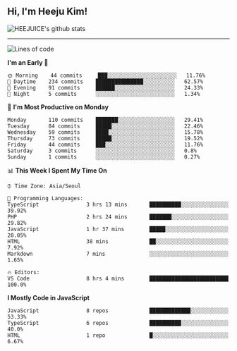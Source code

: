 ## Hi, I'm Heeju Kim!

![HEEJUICE's github stats](https://github-readme-stats.vercel.app/api?username=HEEJUICE&show_icons=true)

---
<!--START_SECTION:waka-->
![Lines of code](https://img.shields.io/badge/From%20Hello%20World%20I%27ve%20Written-0%20lines%20of%20code-blue)

**I'm an Early 🐤** 

```text
🌞 Morning    44 commits     ███░░░░░░░░░░░░░░░░░░░░░░   11.76% 
🌆 Daytime    234 commits    ███████████████░░░░░░░░░░   62.57% 
🌃 Evening    91 commits     ██████░░░░░░░░░░░░░░░░░░░   24.33% 
🌙 Night      5 commits      ░░░░░░░░░░░░░░░░░░░░░░░░░   1.34%

```
📅 **I'm Most Productive on Monday** 

```text
Monday       110 commits    ███████░░░░░░░░░░░░░░░░░░   29.41% 
Tuesday      84 commits     █████░░░░░░░░░░░░░░░░░░░░   22.46% 
Wednesday    59 commits     ████░░░░░░░░░░░░░░░░░░░░░   15.78% 
Thursday     73 commits     █████░░░░░░░░░░░░░░░░░░░░   19.52% 
Friday       44 commits     ███░░░░░░░░░░░░░░░░░░░░░░   11.76% 
Saturday     3 commits      ░░░░░░░░░░░░░░░░░░░░░░░░░   0.8% 
Sunday       1 commits      ░░░░░░░░░░░░░░░░░░░░░░░░░   0.27%

```


📊 **This Week I Spent My Time On** 

```text
⌚︎ Time Zone: Asia/Seoul

💬 Programming Languages: 
TypeScript               3 hrs 13 mins       ██████████░░░░░░░░░░░░░░░   39.92% 
PHP                      2 hrs 24 mins       ███████░░░░░░░░░░░░░░░░░░   29.82% 
JavaScript               1 hr 37 mins        █████░░░░░░░░░░░░░░░░░░░░   20.05% 
HTML                     38 mins             ██░░░░░░░░░░░░░░░░░░░░░░░   7.92% 
Markdown                 7 mins              ░░░░░░░░░░░░░░░░░░░░░░░░░   1.65%

🔥 Editors: 
VS Code                  8 hrs 4 mins        █████████████████████████   100.0%

```

**I Mostly Code in JavaScript** 

```text
JavaScript               8 repos             █████████████░░░░░░░░░░░░   53.33% 
TypeScript               6 repos             ██████████░░░░░░░░░░░░░░░   40.0% 
HTML                     1 repo              █░░░░░░░░░░░░░░░░░░░░░░░░   6.67%

```



<!--END_SECTION:waka-->
